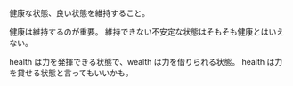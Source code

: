 健康な状態、良い状態を維持すること。

健康は維持するのが重要。
維持できない不安定な状態はそもそも健康とはいえない。

health は力を発揮できる状態で、wealth は力を借りられる状態。
health は力を貸せる状態と言ってもいいかも。
